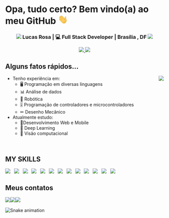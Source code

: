 <h1> Opa, tudo certo? Bem vindo(a) ao meu GitHub <img src="https://raw.githubusercontent.com/ABSphreak/ABSphreak/master/gifs/Hi.gif" height="30px"></h1>

<h3 align='center'><img src="https://media.giphy.com/media/WUlplcMpOCEmTGBtBW/giphy.gif" width="30">  Lucas Rosa | 💻 Full Stack Developer | Brasília , DF <img     src="https://media.giphy.com/media/WUlplcMpOCEmTGBtBW/giphy.gif" width="30"></h3>

<!--<h2>Um pouco sobre mim... <img height="30px" src="https://emojis.slackmojis.com/emojis/images/1531849430/4246/blob-sunglasses.gif?1531849430"></h2>

<p><b>QUASE</b> formado em Engenharia Mecatrônica pela Universidade de Brasília (UnB). Vivo com tecnologia e sou bom em absorver novos conhecimentos. </p>
<br>
-->
<p align="center" >
<a href="https://github.com/LucasHARosa">
   <img  src="https://github-readme-stats-sigma-five.vercel.app/api?username=lucasharosa&card_width=200&show_icons=true&theme=react&hide=contribs"/>
   <img  src="https://github-readme-stats-sigma-five.vercel.app/api/top-langs/?username=lucasharosa&layout=compact&theme=react&langs_count=8&hide_progress=true"/>
</a>
</p>



<h2>Alguns fatos rápidos...</h2>

<img  src="https://media1.giphy.com/media/3ov9jNziFTMfzSumAw/giphy.gif?cid=ecf05e47sslqj45qrt4su03e3gg5a6i8jf9hn0xngdh2l97z&rid=giphy.gif&ct=g" align=right height="270">

- Tenho experiência em:  
  - 🖥 Programação em diversas linguagens
  - 📊 Análise de dados
  - 🤖 Robótica
  - 🎚 Programação de controladores e microcontroladores
  - ✏ Desenho Mecânico
- Atualmente estudo:
  - 📱Desenvolvimento Web e Mobile
  - 🧠 Deep Learning
  - 👀 Visão computacional

<br>

<h2> MY SKILLS</h2>

<div> 
<img src="https://img.shields.io/badge/HTML5-E34F26?style=for-the-badge&logo=html5&logoColor=white"/>
 &nbsp;
<img src="https://img.shields.io/badge/CSS3-1572B6?style=for-the-badge&logo=css3&logoColor=white"/>
 &nbsp;
<img src="https://img.shields.io/badge/JavaScript-F7DF1E?style=for-the-badge&logo=javascript&logoColor=black"/>
 &nbsp;
<img src="https://img.shields.io/badge/React-20232A?style=for-the-badge&logo=react&logoColor=61DAFB"/>
 &nbsp;
<img src="https://img.shields.io/badge/React_Native-20232A?style=for-the-badge&logo=react&logoColor=61DAFB"/>
 &nbsp;
<img src="https://img.shields.io/badge/Node.js-43853D?style=for-the-badge&logo=node.js&logoColor=white"/>
 &nbsp;
<img src="https://img.shields.io/badge/TypeScript-007ACC?style=for-the-badge&logo=typescript&logoColor=white"/>
 &nbsp;
<img src="https://img.shields.io/badge/SQLite-07405E?style=for-the-badge&logo=sqlite&logoColor=white"/>
 &nbsp;
<img src="https://img.shields.io/badge/Tailwind_CSS-38B2AC?style=for-the-badge&logo=tailwind-css&logoColor=white"/>
 &nbsp;
<img src="https://img.shields.io/badge/C-00599C?style=for-the-badge&logo=c&logoColor=white"/>
 &nbsp;
<img src="https://img.shields.io/badge/C%2B%2B-00599C?style=for-the-badge&logo=c%2B%2B&logoColor=white"/>
 &nbsp;
<img src="https://img.shields.io/badge/Java-ED8B00?style=for-the-badge&logo=java&logoColor=white"/>
 &nbsp;
<img src="https://img.shields.io/badge/Python-3776AB?style=for-the-badge&logo=python&logoColor=white"/> &nbsp; 
 

</div>  


<h2> Meus contatos</h2>

<a href="https://www.linkedin.com/in/lucas-henrique-alves-rosa/"><img src="https://img.shields.io/badge/LinkedIn-0077B5?style=for-the-badge&logo=linkedin&logoColor=white" /></a><a href="lucashrosa99@gmail.com"><img src="https://img.shields.io/badge/Gmail-D14836?style=for-the-badge&logo=gmail&logoColor=white" /></a><a href="https://wa.me/5561992836376"><img src="https://img.shields.io/badge/WhatsApp-25D366?style=for-the-badge&logo=whatsapp&logoColor=white" /></a>

![Snake animation](https://github.com/LucasHARosa/LucasHARosa/blob/output/github-contribution-grid-snake.svg)
